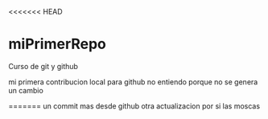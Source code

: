 <<<<<<< HEAD
# miPrimerRepo
Curso de git y github

mi primera contribucion local para github
no entiendo porque no se genera un cambio

=======
un commit mas desde github
otra actualizacion por si las moscas 
